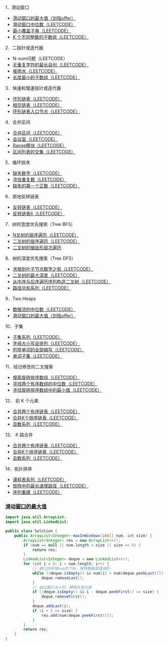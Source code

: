1．滑动窗口

- [滑动窗口的最大值（剑指offer）](https://www.nowcoder.com/practice/1624bc35a45c42c0bc17d17fa0cba788?tpId=13&tqId=11217&tPage=4&rp=4&ru=/ta/coding-interviews&qru=/ta/coding-interviews/question-ranking)
- [滑动窗口中位数（LEETCODE）](https://leetcode-cn.com/problems/sliding-window-median/)
- [最小覆盖子串（LEETCODE）](https://leetcode-cn.com/problems/minimum-window-substring/)
- [K 个不同整数的子数组（LEETCODE）](https://leetcode-cn.com/problems/subarrays-with-k-different-integers/)

2．二指针或迭代器

- N-sum问题（LEETCODE）
- [无重复字符的最长自创（LEETCODE）](https://leetcode-cn.com/problems/longest-substring-without-repeating-characters/)
- [接雨水（LEETCODE）](https://leetcode-cn.com/problems/trapping-rain-water/)
- [长度最小的子数组（LEETCODE）](https://leetcode-cn.com/problems/minimum-size-subarray-sum/)

3．快速和慢速指针或迭代器

- [环形链表（LEETCODE）](https://leetcode-cn.com/problems/linked-list-cycle/)
- [相交链表（LEETCODE）](https://leetcode-cn.com/problems/intersection-of-two-linked-lists/)
- [环形链表入口节点（LEETCODE）](https://leetcode-cn.com/problems/linked-list-cycle-ii/)

4．合并区间

- [合并区间（LEETCODE）](https://leetcode-cn.com/problems/merge-intervals/)
- [会议室（LEETCODE）](https://leetcode-cn.com/problems/meeting-rooms-ii/)
- [Range模块（LEETCODE）](https://leetcode-cn.com/problems/range-module/)
- [区间列表的交集（LEETCODE）](https://leetcode-cn.com/problems/interval-list-intersections/)

5．循环排序

- [缺失数字（LEETCODE）](https://leetcode-cn.com/problems/missing-number/)
- [寻找重复数（LEETCODE）](https://leetcode-cn.com/problems/find-the-duplicate-number/)
- [缺失的第一个正数（LEETCODE）](https://leetcode-cn.com/problems/first-missing-positive/)

6．原地反转链表

- [反转链表（LEETCODE）](https://leetcode-cn.com/problems/reverse-linked-list/)
- [反转链表II（LEETCODE）](https://leetcode-cn.com/problems/reverse-linked-list-ii/)

7．树的宽度优先搜索（Tree BFS）

- [N叉树的层序遍历（LEETCODE）](https://leetcode-cn.com/problems/n-ary-tree-level-order-traversal/)
- [二叉树的层序遍历（LEETCODE）](https://leetcode-cn.com/problems/binary-tree-level-order-traversal/)
- [二叉树的锯齿形层次遍历](https://leetcode-cn.com/problems/binary-tree-zigzag-level-order-traversal/)

8．树的深度优先搜索（Tree DFS）

- [求根到叶子节点数字之和（LEETCODE）](https://leetcode-cn.com/problems/sum-root-to-leaf-numbers/)
- [二叉树的最大深度（LEETCODE）](https://leetcode-cn.com/problems/maximum-depth-of-binary-tree/)
- [从中序与后序遍历序列构造二叉树（LEETCODE）](https://leetcode-cn.com/problems/construct-binary-tree-from-inorder-and-postorder-traversal/)
- [路径总和系列（LEETCODE）](https://leetcode-cn.com/problems/path-sum/)

9．Two Heaps

- [数据流的中位数（LEETCODE）](https://leetcode-cn.com/problems/find-median-from-data-stream/)
- [滑动窗口的最大值（剑指offer）](https://www.nowcoder.com/practice/1624bc35a45c42c0bc17d17fa0cba788?tpId=13&tqId=11217&tPage=4&rp=4&ru=/ta/coding-interviews&qru=/ta/coding-interviews/question-ranking)

10．子集

- [子集系列（LEETCODE）](https://leetcode-cn.com/problems/subsets/)
- [字母大小写全排列（LEETCODE）](https://leetcode-cn.com/problems/letter-case-permutation/)
- [列举单词的全部缩写（LEETCODE）](https://leetcode-cn.com/problems/generalized-abbreviation/)
- [单词子集（LEETCODE）](https://leetcode-cn.com/problems/word-subsets/)

11．经过修改的二叉搜索

- [搜索旋转排序数组（LEETCODE）](https://leetcode-cn.com/problems/search-in-rotated-sorted-array/)
- [寻找两个有序数组的中位数（LEETCODE）](https://leetcode-cn.com/problems/median-of-two-sorted-arrays/)
- [寻找旋转排序数组中的最小值（LEETCODE）](https://leetcode-cn.com/problems/find-minimum-in-rotated-sorted-array/)

12． 前 K 个元素

- [合并两个有序链表（LEETCODE）](https://leetcode-cn.com/problems/merge-two-sorted-lists/)
- [合并K个排序链表（LEETCODE）](https://leetcode-cn.com/problems/merge-k-sorted-lists/)
- [丑数系列（LEETCODE）](https://leetcode-cn.com/problems/ugly-number-ii/)

13． K 路合并

- [合并两个有序链表（LEETCODE）](https://leetcode-cn.com/problems/merge-two-sorted-lists/)
- [合并K个排序链表（LEETCODE）](https://leetcode-cn.com/problems/merge-k-sorted-lists/)
- [丑数系列（LEETCODE）](https://leetcode-cn.com/problems/ugly-number-ii/)

14．拓扑排序

- [课程表系列（LEETCODE）](https://leetcode-cn.com/problems/course-schedule/)
- [矩阵中的最长递增路径（LEETCODE）](https://leetcode-cn.com/problems/longest-increasing-path-in-a-matrix/)
- [序列重建（LEETCODE）](https://leetcode-cn.com/problems/sequence-reconstruction/)















### [滑动窗口的最大值](https://www.nowcoder.com/practice/1624bc35a45c42c0bc17d17fa0cba788?tpId=13&tqId=11217&tPage=4&rp=4&ru=/ta/coding-interviews&qru=/ta/coding-interviews/question-ranking)

``` java
import java.util.ArrayList;
import java.util.LinkedList;

public class Solution {
    public ArrayList<Integer> maxInWindows(int[] num, int size) {
        ArrayList<Integer> res = new ArrayList<>();
        if (num == null || num.length < size || size <= 0) {
            return res;
        }
        LinkedList<Integer> deque = new LinkedList<>();
        for (int i = 0; i < num.length; i++) {
            // 窗口内存储num的下标，保持数据是递减的
            while (!deque.isEmpty() && num[i] > num[deque.peekLast()]) {
                deque.removeLast();
            }
            // 超过窗口大小时，移除队首元素
            if (!deque.isEmpty() && i - deque.peekFirst() == size) {
                deque.removeFirst();
            }
            deque.addLast(i);
            if (i + 1 >= size) {
                res.add(num[deque.peekFirst()]);
            }
        }
        return res;
    }
}
```



